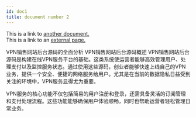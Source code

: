 ```yaml
---
id: doc1
title: document number 2
---
```


This is a link to [another document.](doc3.md)  
This is a link to an [external page.](http://www.example.com)

VPN销售网站后台源码的全面分析
VPN销售网站后台源码概述
VPN销售网站后台源码是构建在线VPN服务平台的基础。这类系统使运营者能够高效管理用户、处理支付以及监控服务状态。通过使用这些源码，创业者能够快速上线自己的VPN业务，提供一个安全、便捷的网络服务给用户。尤其是在当前的数据隐私日益受到关注的环境中，VPN服务显得尤为重要。

VPN服务的核心功能不仅包括简易的用户注册和登录，还需具备灵活的订阅管理和支付处理流程。这些功能能够确保用户体验顺畅，同时也帮助运营者轻松管理日常业务。
